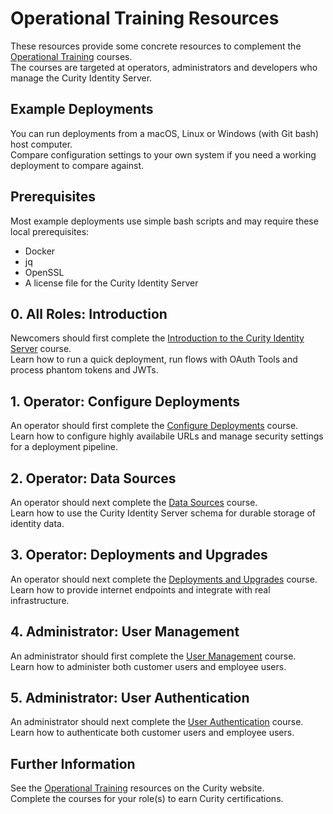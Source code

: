 # Operational Training Resources

These resources provide some concrete resources to complement the [Operational Training](https://curity.io/training/) courses.\
The courses are targeted at operators, administrators and developers who manage the Curity Identity Server.

## Example Deployments

You can run deployments from a macOS, Linux or Windows (with Git bash) host computer.\
Compare configuration settings to your own system if you need a working deployment to compare against.

## Prerequisites

Most example deployments use simple bash scripts and may require these local prerequisites:

- Docker
- jq
- OpenSSL
- A license file for the Curity Identity Server

## 0. All Roles: Introduction

Newcomers should first complete the [Introduction to the Curity Identity Server](https://curity.io/training/introduction-to-curity/) course.\
Learn how to run a quick deployment, run flows with OAuth Tools and process phantom tokens and JWTs.

## 1. Operator: Configure Deployments

An operator should first complete the [Configure Deployments](https://curity.io/training/configure-deployments) course.\
Learn how to configure highly availabile URLs and manage security settings for a deployment pipeline.

## 2. Operator: Data Sources

An operator should next complete the [Data Sources](https://curity.io/training/data-sources) course.\
Learn how to use the Curity Identity Server schema for durable storage of identity data.

## 3. Operator: Deployments and Upgrades

An operator should next complete the [Deployments and Upgrades](https://curity.io/training/deployments-and-upgrades) course.\
Learn how to provide internet endpoints and integrate with real infrastructure.

## 4. Administrator: User Management

An administrator should first complete the [User Management](https://curity.io/training/user-management) course.\
Learn how to administer both customer users and employee users.

## 5. Administrator: User Authentication

An administrator should next complete the [User Authentication](https://curity.io/training/user-authentication) course.\
Learn how to authenticate both customer users and employee users.

## Further Information

See the [Operational Training](https://curity.io/training/) resources on the Curity website.\
Complete the courses for your role(s) to earn Curity certifications.
